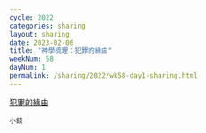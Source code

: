 ```yaml
---
cycle: 2022
categories: sharing
layout: sharing
date: 2023-02-06
title: "神學梳理：犯罪的緣由"
weekNum: 58
dayNum: 1
permalink: /sharing/2022/wk58-day1-sharing.html
---
```


[犯罪的緣由](https://eccseattle.github.io/media/sharing/2022/wk058/2023-02-06-bin.m4a)

`小錢`

